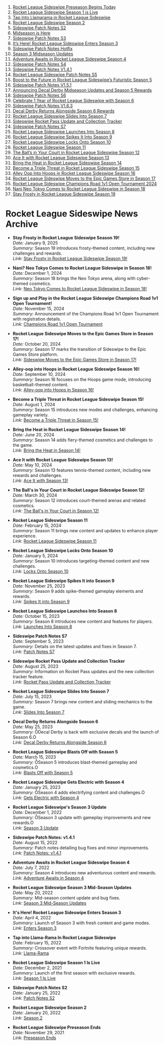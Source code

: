 1. [Rocket League Sideswipe Preseason Begins Today](https://sideswipe.rocketleague.com/en/news/rocket-league-sideswipe-preseason-begins-today)
2. [Rocket League Sideswipe Season 1 is Live](https://sideswipe.rocketleague.com/en/news/rocket-league-sideswipe-season-1-is-live)
3. [Tap Into Llamarama in Rocket League Sideswipe](https://sideswipe.rocketleague.com/en/news/tap-into-llamarama-in-rocket-league-sideswipe)
4. [Rocket League Sideswipe Season 2](https://sideswipe.rocketleague.com/en/news/rocket-league-sideswipe-season-2)
5. [Sideswipe Patch Notes S2](https://sideswipe.rocketleague.com/en/news/sideswipe-patch-notes-s2)
6. [Midseason is Here](https://sideswipe.rocketleague.com/en/news/midseason-is-here)
7. [Sideswipe Patch Notes S3](https://sideswipe.rocketleague.com/en/news/sideswipe-patch-notes-s3)
8. [It’s Here! Rocket League Sideswipe Enters Season 3](https://sideswipe.rocketleague.com/en/news/its-here-rocket-league-sideswipe-enters-season-3)
9. [Sideswipe Patch Notes Hotfix](https://sideswipe.rocketleague.com/en/news/sideswipe-patch-notes-hotfix)
10. [Season 3 Midseason Updates](https://sideswipe.rocketleague.com/en/news/season-3-midseason-updates)
11. [Adventure Awaits in Rocket League Sideswipe Season 4](https://sideswipe.rocketleague.com/en/news/adventure-awaits-in-rocket-league-sideswipe-season-4)
12. [Sideswipe Patch Notes S4](https://sideswipe.rocketleague.com/en/news/sideswipe-patch-notes-s4)
13. [Sideswipe Patch Notes V1.4.1](https://sideswipe.rocketleague.com/en/news/sideswipe-patch-notes-v1-4-1)
14. [Rocket League Sideswipe Patch Notes S5](https://sideswipe.rocketleague.com/en/news/rocket-league-sideswipe-patch-notes-s5)
15. [Boost to the Future in Rocket League Sideswipe’s Futuristic Season 5](https://sideswipe.rocketleague.com/en/news/boost-to-the-future-in-rocket-league-sideswipe-s-futuristic-season-5)
16. [Sideswipe Patch Notes V1.5.1](https://sideswipe.rocketleague.com/en/news/sideswipe-patch-notes-v1-5-1)
17. [Announcing Decal Derby Midseason Updates and Season 5 Rewards](https://sideswipe.rocketleague.com/en/news/announcing-decal-derby-midseason-updates-and-season-5-rewards)
18. [Sideswipe Patch Notes S6](https://sideswipe.rocketleague.com/en/news/sideswipe-patch-notes-s6)
19. [Celebrate 1 Year of Rocket League Sideswipe with Season 6](https://sideswipe.rocketleague.com/en/news/celebrate-1-year-of-rocket-league-sideswipe-with-season-6)
20. [Sideswipe Patch Notes V1.6.3](https://sideswipe.rocketleague.com/en/news/sideswipe-patch-notes-v1-6-3)
21. [Decal Derby Returns Alongside Season 6 Rewards](https://sideswipe.rocketleague.com/en/news/decal-derby-returns-alongside-season-6-rewards)
22. [Rocket League Sideswipe Slides Into Season 7](https://sideswipe.rocketleague.com/en/news/rocket-league-sideswipe-slides-into-season-7)
23. [Sideswipe Rocket Pass Update and Collection Tracker](https://sideswipe.rocketleague.com/en/news/sideswipe-rocket-pass-update-and-collection-tracker)
24. [Sideswipe Patch Notes S7](https://sideswipe.rocketleague.com/en/news/sideswipe-patch-notes-s7)
25. [Rocket League Sideswipe Launches Into Season 8](https://sideswipe.rocketleague.com/en/news/rocket-league-sideswipe-launches-into-season-8)
26. [Rocket League Sideswipe Spikes It Into Season 9](https://sideswipe.rocketleague.com/en/news/rocket-league-sideswipe-spikes-it-into-season-9)
27. [Rocket League Sideswipe Locks Onto Season 10](https://sideswipe.rocketleague.com/en/news/rocket-league-sideswipe-locks-onto-season-10)
28. [Rocket League Sideswipe Season 11](https://sideswipe.rocketleague.com/en/news/rocket-league-sideswipe-season-11)
29. [The Ball’s in Your Court in Rocket League Sideswipe Season 12](https://sideswipe.rocketleague.com/en/news/the-balls-in-your-court-in-rocket-league-sideswipe-season-12)
30. [Ace It with Rocket League Sideswipe Season 13](https://sideswipe.rocketleague.com/en/news/ace-it-with-rocket-league-sideswipe-season-13)
31. [Bring the Heat in Rocket League Sideswipe Season 14](https://sideswipe.rocketleague.com/en/news/bring-the-heat-in-rocket-league-sideswipe-season-14)
32. [Become a Triple Threat in Rocket League Sideswipe Season 15](https://sideswipe.rocketleague.com/en/news/become-a-triple-threat-in-rocket-league-sideswipe-season-15)
33. [Alley Oop Into Hoops in Rocket League Sideswipe Season 16](https://sideswipe.rocketleague.com/en/news/alley-oop-into-hoops-in-rocket-league-sideswipe-season-16)
34. [Rocket League Sideswipe Moves to the Epic Games Store in Season 17](https://sideswipe.rocketleague.com/en/news/rocket-league-sideswipe-moves-to-the-epic-games-store-in-season-17)
35. [Rocket League Sideswipe Champions Road 1v1 Open Tournament 2024](https://sideswipe.rocketleague.com/en/news/rocket-league-sideswipe-champions-road-1v1-open-tournament-2024)
36. [Nani Neo Tokyo Comes to Rocket League Sideswipe in Season 18](https://sideswipe.rocketleague.com/en/news/nani-neo-tokyo-comes-to-rocket-league-sideswipe-in-season-18)
37. [Stay Frosty in Rocket League Sideswipe Season 19](https://sideswipe.rocketleague.com/en/news/stay-frosty-in-rocket-league-sideswipe-season-19)




# Rocket League Sideswipe News Archive

- **Stay Frosty in Rocket League Sideswipe Season 19!**  
  *Date:* January 9, 2025  
  *Summary:* Season 19 introduces frosty-themed content, including new challenges and rewards.  
  *Link:* [Stay Frosty in Rocket League Sideswipe Season 19!](https://sideswipe.rocketleague.com/en/news/stay-frosty-in-rocket-league-sideswipe-season-19)

- **Nani? Neo Tokyo Comes to Rocket League Sideswipe in Season 18!**  
  *Date:* December 1, 2024  
  *Summary:* Season 18 brings the Neo Tokyo arena, along with cyber-themed cosmetics.  
  *Link:* [Neo Tokyo Comes to Rocket League Sideswipe in Season 18!](https://sideswipe.rocketleague.com/en/news/neo-tokyo-comes-to-rocket-league-sideswipe-in-season-18)

- **Sign up and Play in the Rocket League Sideswipe Champions Road 1v1 Open Tournament!**  
  *Date:* November 15, 2024  
  *Summary:* Announcement of the Champions Road 1v1 Open Tournament with registration details.  
  *Link:* [Champions Road 1v1 Open Tournament](https://sideswipe.rocketleague.com/en/news/champions-road-1v1-open-tournament)

- **Rocket League Sideswipe Moves to the Epic Games Store in Season 17!**  
  *Date:* October 20, 2024  
  *Summary:* Season 17 marks the transition of Sideswipe to the Epic Games Store platform.  
  *Link:* [Sideswipe Moves to the Epic Games Store in Season 17!](https://sideswipe.rocketleague.com/en/news/sideswipe-moves-to-the-epic-games-store-in-season-17)

- **Alley-oop into Hoops in Rocket League Sideswipe Season 16!**  
  *Date:* September 10, 2024  
  *Summary:* Season 16 focuses on the Hoops game mode, introducing basketball-themed content.  
  *Link:* [Alley-oop into Hoops in Season 16!](https://sideswipe.rocketleague.com/en/news/alley-oop-into-hoops-in-season-16)

- **Become a Triple Threat in Rocket League Sideswipe Season 15!**  
  *Date:* August 1, 2024  
  *Summary:* Season 15 introduces new modes and challenges, enhancing gameplay variety.  
  *Link:* [Become a Triple Threat in Season 15!](https://sideswipe.rocketleague.com/en/news/become-a-triple-threat-in-season-15)

- **Bring the Heat in Rocket League Sideswipe Season 14!**  
  *Date:* June 20, 2024  
  *Summary:* Season 14 adds fiery-themed cosmetics and challenges to the game.  
  *Link:* [Bring the Heat in Season 14!](https://sideswipe.rocketleague.com/en/news/bring-the-heat-in-season-14)

- **Ace It with Rocket League Sideswipe Season 13!**  
  *Date:* May 10, 2024  
  *Summary:* Season 13 features tennis-themed content, including new rewards and challenges.  
  *Link:* [Ace It with Season 13!](https://sideswipe.rocketleague.com/en/news/ace-it-with-season-13)

- **The Ball's in Your Court in Rocket League Sideswipe Season 12!**  
  *Date:* March 30, 2024  
  *Summary:* Season 12 introduces court-themed arenas and related cosmetics.  
  *Link:* [The Ball's in Your Court in Season 12!](https://sideswipe.rocketleague.com/en/news/the-balls-in-your-court-in-season-12)

- **Rocket League Sideswipe Season 11**  
  *Date:* February 15, 2024  
  *Summary:* Season 11 brings new content and updates to enhance player experience.  
  *Link:* [Rocket League Sideswipe Season 11](https://sideswipe.rocketleague.com/en/news/rocket-league-sideswipe-season-11)

- **Rocket League Sideswipe Locks Onto Season 10**  
  *Date:* January 5, 2024  
  *Summary:* Season 10 introduces targeting-themed content and new challenges.  
  *Link:* [Locks Onto Season 10](https://sideswipe.rocketleague.com/en/news/locks-onto-season-10)

- **Rocket League Sideswipe Spikes It into Season 9**  
  *Date:* November 25, 2023  
  *Summary:* Season 9 adds spike-themed gameplay elements and rewards.  
  *Link:* [Spikes It into Season 9](https://sideswipe.rocketleague.com/en/news/spikes-it-into-season-9)

- **Rocket League Sideswipe Launches Into Season 8**  
  *Date:* October 15, 2023  
  *Summary:* Season 8 introduces new content and features for players.  
  *Link:* [Launches Into Season 8](https://sideswipe.rocketleague.com/en/news/launches-into-season-8)

- **Sideswipe Patch Notes S7**  
  *Date:* September 5, 2023  
  *Summary:* Details on the latest updates and fixes in Season 7.  
  *Link:* [Patch Notes S7](https://sideswipe.rocketleague.com/en/news/patch-notes-s7)

- **Sideswipe Rocket Pass Update and Collection Tracker**  
  *Date:* August 25, 2023  
  *Summary:* Information on Rocket Pass updates and the new collection tracker feature.  
  *Link:* [Rocket Pass Update and Collection Tracker](https://sideswipe.rocketleague.com/en/news/rocket-pass-update-and-collection-tracker)

- **Rocket League Sideswipe Slides Into Season 7**  
  *Date:* July 15, 2023  
  *Summary:* Season 7 brings new content and sliding mechanics to the game.  
  *Link:* [Slides Into Season 7](https://sideswipe.rocketleague.com/en/news/slides-into-season-7)

- **Decal Derby Returns Alongside Season 6**  
  *Date:* May 25, 2023  
  *Summary:* Decal Derby is back with exclusive decals and the launch of Season 6.  
  *Link:* [Decal Derby Returns Alongside Season 6](https://sideswipe.rocketleague.com/en/news/decal-derby-returns-alongside-season-6)

- **Rocket League Sideswipe Blasts Off with Season 5**  
  *Date:* March 15, 2023  
  *Summary:* Season 5 introduces blast-themed gameplay and cosmetics.  
  *Link:* [Blasts Off with Season 5](https://sideswipe.rocketleague.com/en/news/blasts-off-with-season-5)

- **Rocket League Sideswipe Gets Electric with Season 4**  
  *Date:* January 25, 2023  
  *Summary:* Season 4 adds electrifying content and challenges.  
  *Link:* [Gets Electric with Season 4](https://sideswipe.rocketleague.com/en/news/gets-electric-with-season-4)

- **Rocket League Sideswipe's Season 3 Update**  
  *Date:* December 1, 2022  
  *Summary:* Season 3 update with gameplay improvements and new rewards.  
  *Link:* [Season 3 Update](https://sideswipe.rocketleague.com/en/news/season-3-update)

- **Sideswipe Patch Notes: v1.4.1**  
  *Date:* August 15, 2022  
  *Summary:* Patch notes detailing bug fixes and minor improvements.  
  *Link:* [Patch Notes: v1.4.1](https://sideswipe.rocketleague.com/en/news/sideswipe-patch-notes-v1-4-1)

- **Adventure Awaits in Rocket League Sideswipe Season 4**  
  *Date:* July 7, 2022  
  *Summary:* Season 4 introduces new adventurous content and rewards.  
  *Link:* [Adventure Awaits in Season 4](https://sideswipe.rocketleague.com/en/news/adventure-awaits-in-season-4)

- **Rocket League Sideswipe Season 3 Mid-Season Updates**  
  *Date:* May 20, 2022  
  *Summary:* Mid-season content update and bug fixes.  
  *Link:* [Season 3 Mid-Season Updates](https://sideswipe.rocketleague.com/en/news/season-3-mid-season-updates)

- **It's Here! Rocket League Sideswipe Enters Season 3**  
  *Date:* April 4, 2022  
  *Summary:* Launch of Season 3 with fresh content and game modes.  
  *Link:* [Enters Season 3](https://sideswipe.rocketleague.com/en/news/enters-season-3)

- **Tap into Llama-Rama In Rocket League Sideswipe**  
  *Date:* February 15, 2022  
  *Summary:* Crossover event with Fortnite featuring unique rewards.  
  *Link:* [Llama-Rama](https://sideswipe.rocketleague.com/en/news/tap-into-llama-rama)

- **Rocket League Sideswipe Season 1 Is Live**  
  *Date:* December 2, 2021  
  *Summary:* Launch of the first season with exclusive rewards.  
  *Link:* [Season 1 Is Live](https://sideswipe.rocketleague.com/en/news/season-1-is-live)

- **Sideswipe Patch Notes S2**  
  *Date:* January 25, 2022  
  *Link:* [Patch Notes S2](https://sideswipe.rocketleague.com/en/news/sideswipe-patch-notes-s2)

- **Rocket League Sideswipe Season 2**  
  *Date:* January 20, 2022  
  *Link:* [Season 2](https://sideswipe.rocketleague.com/en/news/season-2)

- **Rocket League Sideswipe Preseason Ends**  
  *Date:* November 29, 2021  
  *Link:* [Preseason Ends](https://sideswipe.rocketleague.com/en/news/preseason-ends)

